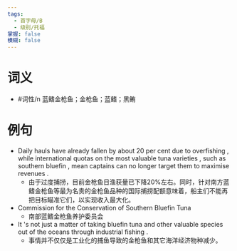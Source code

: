 ```yaml
---
tags:
  - 首字母/B
  - 级别/托福
掌握: false
模糊: false
---
```

# 词义
- #词性/n  蓝鳍金枪鱼；金枪鱼；蓝鳍；黑鲔
# 例句
- Daily hauls have already fallen by about 20 per cent due to overfishing , while international quotas on the most valuable tuna varieties , such as southern bluefin , mean captains can no longer target them to maximise revenues .
	- 由于过度捕捞，目前金枪鱼日渔获量已下降20%左右。同时，针对南方蓝鳍金枪鱼等最为名贵的金枪鱼品种的国际捕捞配额意味着，船主们不能再把目标瞄准它们，以实现收入最大化。
- Commission for the Conservation of Southern Bluefin Tuna
	- 南部蓝鳍金枪鱼养护委员会
- It 's not just a matter of taking bluefin tuna and other valuable species out of the oceans through industrial fishing .
	- 事情并不仅仅是工业化的捕鱼导致的金枪鱼和其它海洋经济物种减少。

